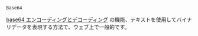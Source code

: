 ```
Base64
```

[base64 エンコーディングとデコーディング](https://en.wikipedia.org/wiki/Base64) の機能、テキストを使用してバイナリデータを表現する方法で、ウェブ上で一般的です。
